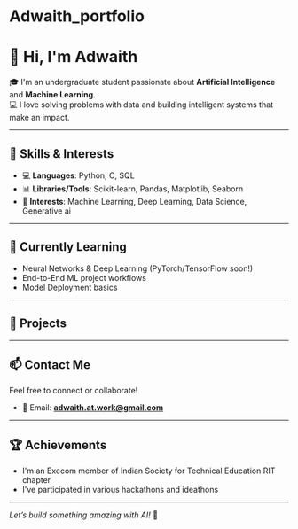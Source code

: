 # Adwaith_portfolio
# 👋 Hi, I'm Adwaith

🎓 I'm an undergraduate student passionate about **Artificial Intelligence** and **Machine Learning**.  
💻 I love solving problems with data and building intelligent systems that make an impact.

---

## 🎯 Skills & Interests

- 💻 **Languages**: Python, C, SQL  
- 📊 **Libraries/Tools**: Scikit-learn, Pandas, Matplotlib, Seaborn  
- 🤖 **Interests**: Machine Learning, Deep Learning, Data Science, Generative ai

---

## 🧠 Currently Learning

- Neural Networks & Deep Learning (PyTorch/TensorFlow soon!)
- End-to-End ML project workflows
- Model Deployment basics 

---

## 💼 Projects



---

## 📫 Contact Me
Feel free to connect or collaborate!

- 📧 Email: **adwaith.at.work@gmail.com**

---

## 🏆 Achievements

- I'm an Execom member of  Indian Society for Technical Education RIT chapter
- I've participated in various hackathons and ideathons

---

*Let’s build something amazing with AI!* 🤝
